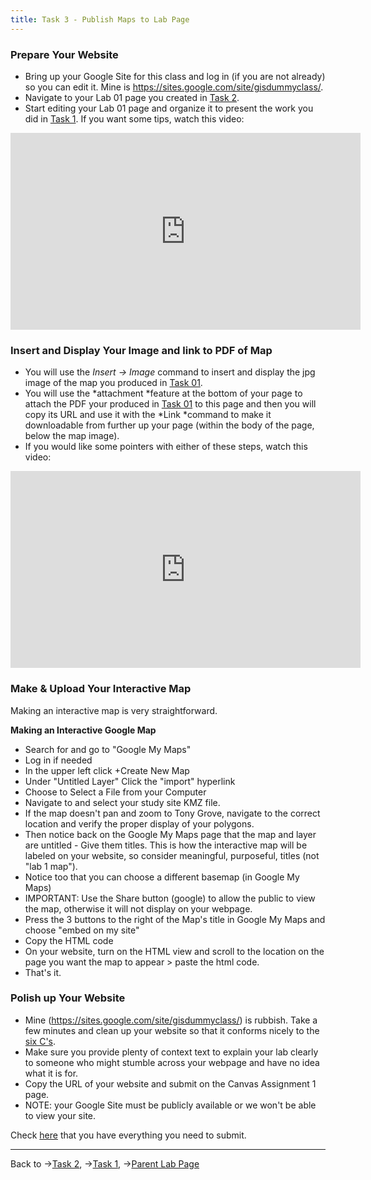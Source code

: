 ```yaml
---
title: Task 3 - Publish Maps to Lab Page
---
```


### Prepare Your Website

- Bring up your Google Site for this class and log in (if you are not already) so you can edit it. Mine is <https://sites.google.com/site/gisdummyclass/>.
- Navigate to your Lab 01 page you created in [Task 2](http://gis.joewheaton.org/assignments/labs/lab01/task-2---build-website).
- Start editing your Lab 01 page and organize it to present the work you did in [Task 1](http://gis.joewheaton.org/assignments/labs/lab01/task-1---build-map). If you want some tips, watch this video:

<iframe width="560" height="315" src="https://www.youtube.com/embed/2gBr1EBS3p8" frameborder="0" gesture="media" allow="encrypted-media" allowfullscreen></iframe>

### Insert and Display Your Image and link to PDF of Map

- You will use the *Insert -> Image* command to insert and display the jpg image of the map you produced in [Task 01](http://gis.joewheaton.org/assignments/labs/lab01/task-1---build-map). 
- You will use the *attachment *feature at the bottom of your page to attach the PDF your produced in [Task 01](http://gis.joewheaton.org/assignments/labs/lab01/task-1---build-map) to this page and then you will copy its URL and use it with the *Link *command to make it downloadable from further up your page (within the body of the page, below the map image). 
- If you would like some pointers with either of these steps, watch this video:

<iframe width="560" height="315" src="https://www.youtube.com/embed/UcRcFf1IYnU" frameborder="0" gesture="media" allow="encrypted-media" allowfullscreen></iframe>

### Make & Upload Your Interactive Map

Making an interactive map is very straightforward.

**Making an Interactive Google Map**

- Search for and go to "Google My Maps"  
- Log in if needed
- In the upper left click +Create New Map
- Under "Untitled Layer" Click the "import" hyperlink
- Choose to Select a File from your Computer
- Navigate to and select your study site KMZ file.
- If the map doesn't pan and zoom to Tony Grove, navigate to the correct location and verify the proper display of your polygons.
- Then notice back on the Google My Maps page that the map and layer are untitled - Give them titles. This is how the interactive map will be labeled on your website, so consider meaningful, purposeful, titles (not "lab 1 map").
- Notice too that you can choose a different basemap (in Google My Maps)
- IMPORTANT: Use the Share button (google) to allow the public to view the map, otherwise it will not display on your webpage.
- Press the 3 buttons to the right of the Map's title in Google My Maps and choose "embed on my site"
- Copy the HTML code
- On your website, turn on the HTML view and scroll to the location on the page you want the map to appear > paste the html code.
- That's it.

### Polish up Your Website

- Mine (<https://sites.google.com/site/gisdummyclass/>) is rubbish. Take a few minutes and clean up your website so that it conforms nicely to the [six C's](http://gis.joewheaton.org/about/grades#TOC-The-Six-C-s-Rubric). 
- Make sure you provide plenty of context text to explain your lab clearly to someone who might stumble across your webpage and have no idea what it is for. 
- Copy the URL of your website and submit on the Canvas Assignment 1 page.
- NOTE: your Google Site must be publicly available or we won't be able to view your site.

Check [here](http://gis.joewheaton.org/assignments/labs/lab01#TOC-What-to-Submit) that you have everything you need to submit.

------

Back to ->[Task 2](http://gis.joewheaton.org/assignments/labs/lab01/task-2---build-website), ->[Task 1](http://gis.joewheaton.org/assignments/labs/lab01/task-1---build-map), ->[Parent Lab Page](http://gis.joewheaton.org/assignments/labs/lab01)